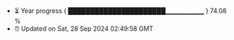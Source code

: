 - ⏳ Year progress { ██████████████████████▁▁▁▁▁▁▁▁ } 74.08 %
- ⏰ Updated on Sat, 28 Sep 2024 02:49:58 GMT

